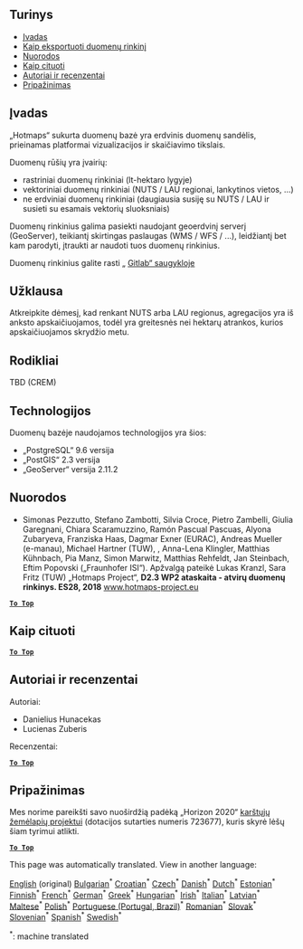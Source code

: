 <h2> Turinys </h2><ul><li> <a href="#Introduction">Įvadas</a> </li><li> <a href="#How-to-export-a-dataset">Kaip eksportuoti duomenų rinkinį</a> </li><li> <a href="#References">Nuorodos</a> </li><li> <a href="#How-to-cite">Kaip cituoti</a> </li><li> <a href="#Authors-and-reviewers">Autoriai ir recenzentai</a> </li><li> <a href="#acknowledgement">Pripažinimas</a> </li></ul><h2> Įvadas </h2><p> „Hotmaps“ sukurta duomenų bazė yra erdvinis duomenų sandėlis, prieinamas platformai vizualizacijos ir skaičiavimo tikslais. </p><p> Duomenų rūšių yra įvairių: </p><ul><li> rastriniai duomenų rinkiniai (lt-hektaro lygyje) </li><li> vektoriniai duomenų rinkiniai (NUTS / LAU regionai, lankytinos vietos, ...) </li><li> ne erdviniai duomenų rinkiniai (daugiausia susiję su NUTS / LAU ir susieti su esamais vektorių sluoksniais) </li></ul><p> Duomenų rinkinius galima pasiekti naudojant geoerdvinį serverį (GeoServer), teikiantį skirtingas paslaugas (WMS / WFS / ...), leidžiantį bet kam parodyti, įtraukti ar naudoti tuos duomenų rinkinius. </p><p> Duomenų rinkinius galite rasti „ <a href="https://gitlab.com/hotmaps">Gitlab“ saugykloje</a> </p><h2> Užklausa </h2><p> Atkreipkite dėmesį, kad renkant NUTS arba LAU regionus, agregacijos yra iš anksto apskaičiuojamos, todėl yra greitesnės nei hektarų atrankos, kurios apskaičiuojamos skrydžio metu. </p><h2> Rodikliai </h2><p> TBD (CREM) </p><h2> Technologijos </h2><p> Duomenų bazėje naudojamos technologijos yra šios: </p><ul><li> „PostgreSQL“ 9.6 versija </li><li> „PostGIS“ 2.3 versija </li><li> „GeoServer“ versija 2.11.2 </li></ul><h2> Nuorodos </h2><ul><li> Simonas Pezzutto, Stefano Zambotti, Silvia Croce, Pietro Zambelli, Giulia Garegnani, Chiara Scaramuzzino, Ramón Pascual Pascuas, Alyona Zubaryeva, Franziska Haas, Dagmar Exner (EURAC), Andreas Mueller (e-manau), Michael Hartner (TUW), , Anna-Lena Klingler, Matthias Kühnbach, Pia Manz, Simon Marwitz, Matthias Rehfeldt, Jan Steinbach, Eftim Popovski („Fraunhofer ISI“). Apžvalgą pateikė Lukas Kranzl, Sara Fritz (TUW) „Hotmaps Project“, <strong>D2.3 WP2 ataskaita - atvirų duomenų rinkinys. ES28, 2018</strong> <a href="http://www.hotmaps-project.eu/wp-content/uploads/2018/05/D2.3-Hotmaps_FINAL-VERSION_for-upload.pdf">www.hotmaps-project.eu</a> </li></ul><p><ins> <code><strong><a href="#table-of-contents">To Top</a></strong></code> </ins> </p><h2> Kaip cituoti </h2><p><ins> <code><strong><a href="#table-of-contents">To Top</a></strong></code> </ins> </p><h2> Autoriai ir recenzentai </h2><p> Autoriai: </p><ul><li> Danielius Hunacekas </li><li> Lucienas Zuberis </li></ul><p> Recenzentai: </p><p><ins> <code><strong><a href="#table-of-contents">To Top</a></strong></code> </ins> </p><h2> Pripažinimas </h2><p> Mes norime pareikšti savo nuoširdžią padėką „Horizon 2020“ <a href="https://www.hotmaps-project.eu">karštųjų žemėlapių projektui</a> (dotacijos sutarties numeris 723677), kuris skyrė lėšų šiam tyrimui atlikti. </p><p><ins> <code><strong><a href="#table-of-contents">To Top</a></strong></code> </ins> </p>

This page was automatically translated. View in another language:

[English](en-Database-behind-the-Hotmaps-toolbox) (original) [Bulgarian](bg-Database-behind-the-Hotmaps-toolbox)<sup>\*</sup> [Croatian](hr-Database-behind-the-Hotmaps-toolbox)<sup>\*</sup> [Czech](cs-Database-behind-the-Hotmaps-toolbox)<sup>\*</sup> [Danish](da-Database-behind-the-Hotmaps-toolbox)<sup>\*</sup> [Dutch](nl-Database-behind-the-Hotmaps-toolbox)<sup>\*</sup> [Estonian](et-Database-behind-the-Hotmaps-toolbox)<sup>\*</sup> [Finnish](fi-Database-behind-the-Hotmaps-toolbox)<sup>\*</sup> [French](fr-Database-behind-the-Hotmaps-toolbox)<sup>\*</sup> [German](de-Database-behind-the-Hotmaps-toolbox)<sup>\*</sup> [Greek](el-Database-behind-the-Hotmaps-toolbox)<sup>\*</sup> [Hungarian](hu-Database-behind-the-Hotmaps-toolbox)<sup>\*</sup> [Irish](ga-Database-behind-the-Hotmaps-toolbox)<sup>\*</sup> [Italian](it-Database-behind-the-Hotmaps-toolbox)<sup>\*</sup> [Latvian](lv-Database-behind-the-Hotmaps-toolbox)<sup>\*</sup>  [Maltese](mt-Database-behind-the-Hotmaps-toolbox)<sup>\*</sup> [Polish](pl-Database-behind-the-Hotmaps-toolbox)<sup>\*</sup> [Portuguese (Portugal, Brazil)](pt-Database-behind-the-Hotmaps-toolbox)<sup>\*</sup> [Romanian](ro-Database-behind-the-Hotmaps-toolbox)<sup>\*</sup> [Slovak](sk-Database-behind-the-Hotmaps-toolbox)<sup>\*</sup> [Slovenian](sl-Database-behind-the-Hotmaps-toolbox)<sup>\*</sup> [Spanish](es-Database-behind-the-Hotmaps-toolbox)<sup>\*</sup> [Swedish](sv-Database-behind-the-Hotmaps-toolbox)<sup>\*</sup> 

<sup>\*</sup>: machine translated
